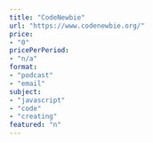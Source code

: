 ```yaml
---
title: "CodeNewbie"
url: "https://www.codenewbie.org/"
price: 
- "0"
pricePerPeriod: 
- "n/a"
format: 
- "podcast"
- "email"
subject: 
- "javascript"
- "code"
- "creating"
featured: "n"
---
```

